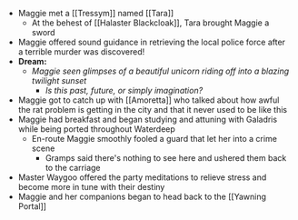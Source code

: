 - Maggie met a [[Tressym]] named [[Tara]]
	- At the behest of [[Halaster Blackcloak]], Tara brought Maggie a sword
- Maggie offered sound guidance in retrieving the local police force after a terrible murder was discovered!
- **Dream:** 
	- *Maggie seen glimpses of a beautiful unicorn riding off into a blazing twilight sunset*
		- *Is this past, future, or simply imagination?*
- Maggie got to catch up with [[Amoretta]] who talked about how awful the rat problem is getting in the city and that it never used to be like this
- Maggie had breakfast and began studying and attuning with Galadris while being ported throughout Waterdeep
	- En-route Maggie smoothly fooled a guard that let her into a crime scene
		- Gramps said there's nothing to see here and ushered them back to the carriage
- Master Waygoo offered the party meditations to relieve stress and become more in tune with their destiny
- Maggie and her companions began to head back to the [[Yawning Portal]]